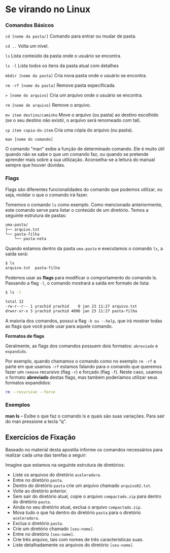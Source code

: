 # Se virando no Linux

### Comandos Básicos

`cd [nome da pasta/]` Comando para entrar ou mudar de pasta.

`cd ..` Volta um nível.

`ls` Lista conteúdo da pasta onde o usuário se encontra.

`ls -l` Lista todos os itens da pasta atual com detalhes

`mkdir [nome da pasta]` Cria nova pasta onde o usuário se encontra.

`rm -rf [nome da pasta]` Remove pasta especificada.

`> [nome do arquivo]` Cria um arquivo onde o usuário se encontra.

`rm [nome do arquivo]` Remove o arquivo.

`mv item destino/caminho` Move o arquivo \(ou pasta\) ao destino escolhido \(se o seu destino não existir, o arquivo será renomeado com tal\).

`cp item copia-do-item` Cria uma cópia do arquivo \(ou pasta\).

`man [nome do comando]`

O comando "man" exibe a função de determinado comando. Ele é muito útil quando não se sabe o que um comando faz, ou quando se pretende aprender mais sobre a sua utilização. Aconselha-se a leitura do manual sempre que houver dúvidas.

### Flags

Flags são diferentes funcionalidades do comando que podemos utilizar, ou seja, moldar o que o comando irá fazer.

Tomemos o comando `ls` como exemplo. Como mencionado anteriormente, este comando serve para listar o conteúdo de um diretório. Temos a seguinte estrutura de pastas:

```bash
uma-pasta/
├── arquivo.txt
└── pasta-filha
    └── pasta-neta
```

Quando estamos dentro da pasta `uma-pasta` e executamos o comando `ls`, a saída será:

```bash
$ ls
arquivo.txt  pasta-filha
```

Podemos usar as **flags** para modificar o comportamento do comando ls. Passando a flag `-l`, o comando mostrará a saída em formato de lista:

```bash
$ ls -l

total 12
-rw-r--r-- 1 yrachid yrachid    0 jan 23 11:27 arquivo.txt
drwxr-xr-x 3 yrachid yrachid 4096 jan 23 11:27 pasta-filha
```

A maioria dos comandos, possui a flag `-h ou --help`, que irá mostrar todas as flags que você pode usar para aquele comando.

**Formatos de flags**

Geralmente, as flags dos comandos possuem dois formatos: `abreviado` e `expandido`.

Por exemplo, quando chamamos o comando como no exemplo `rm -rf` a parte em que usamos `-rf` estamos falando para o comando que queremos fazer um `remove` recursivo \(flag `-r`\) e forçado \(flag `-f`\). Neste caso, usamos o formato **abreviado** destas flags, mas também poderíamos utilizar seus formatos expandidos:

```bash
rm --recursive --force
```

### Exemplos

**man ls** – Exibe o que faz o comando ls e quais são suas variações. Para sair do man pressione a tecla “q”.

## Exercícios de Fixação

Baseado no material desta apostila informe os comandos necessários para realizar cada uma das tarefas a seguir:

Imagine que estamos na seguinte estrutura de diretórios:

  * Liste os arquivos do diretório `aceleradora`.
  * Entre no diretório `pasta`.
  * Dentro do diretório `pasta` crie um arquivo chamado `arquivo02.txt`.
  * Volte ao diretório anterior.
  * Sem sair do diretório atual, copie o arquivo `compactado.zip` para dentro do diretório `pasta`.
  * Ainda no seu diretório atual, exclua o arquivo `compactado.zip`.
  * Mova tudo o que há dentro do diretório `pasta` para o diretório `aceleradora`.
  * Exclua o diretório `pasta`.
  * Crie um diretório chamado `[seu-nome]`.
  * Entre no diretório `[seu-nome]`.
  * Crie três arquivo, tais com nomes de três características suas.
  * Liste detalhadamente os arquivos do diretório `[seu-nome]`.

